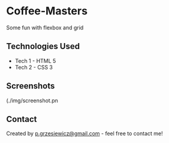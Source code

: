 # Coffee-Masters

Some fun with flexbox and grid


## Technologies Used
- Tech 1 - HTML 5
- Tech 2 - CSS 3


## Screenshots
(./img/screenshot.pn


## Contact
Created by p.grzesiewicz@gmail.com - feel free to contact me!
